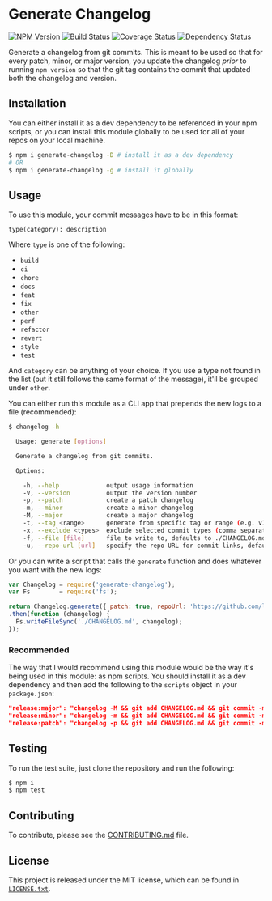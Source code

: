 # Generate Changelog

[![NPM Version](https://badge.fury.io/js/generate-changelog.svg)](https://www.npmjs.com/package/generate-changelog)
[![Build Status](https://travis-ci.org/lob/generate-changelog.svg)](https://travis-ci.org/lob/generate-changelog)
[![Coverage Status](https://coveralls.io/repos/lob/generate-changelog/badge.svg?branch=master&service=github)](https://coveralls.io/github/lob/generate-changelog?branch=master)
[![Dependency Status](https://david-dm.org/lob/generate-changelog.svg)](https://david-dm.org/lob/generate-changelog)

Generate a changelog from git commits. This is meant to be used so that for every patch, minor, or major version, you update the changelog _prior_ to running `npm version` so that the git tag contains the commit that updated both the changelog and version.

## Installation

You can either install it as a dev dependency to be referenced in your npm scripts, or you can install this module globally to be used for all of your repos on your local machine.

```bash
$ npm i generate-changelog -D # install it as a dev dependency
# OR
$ npm i generate-changelog -g # install it globally
```

## Usage

To use this module, your commit messages have to be in this format:

```
type(category): description
```

Where `type` is one of the following:

* `build`
* `ci`
* `chore`
* `docs`
* `feat`
* `fix`
* `other`
* `perf`
* `refactor`
* `revert`
* `style`
* `test`

And `category` can be anything of your choice. If you use a type not found in the list (but it still follows the same format of the message), it'll be grouped under `other`.

You can either run this module as a CLI app that prepends the new logs to a file (recommended):

```bash
$ changelog -h

  Usage: generate [options]

  Generate a changelog from git commits.

  Options:

    -h, --help             output usage information
    -V, --version          output the version number
    -p, --patch            create a patch changelog
    -m, --minor            create a minor changelog
    -M, --major            create a major changelog
    -t, --tag <range>      generate from specific tag or range (e.g. v1.2.3 or v1.2.3..v1.2.4)
    -x, --exclude <types>  exclude selected commit types (comma separated)
    -f, --file [file]      file to write to, defaults to ./CHANGELOG.md, use - for stdout
    -u, --repo-url [url]   specify the repo URL for commit links, defaults to checking the package.json

```

Or you can write a script that calls the `generate` function and does whatever you want with the new logs:

```js
var Changelog = require('generate-changelog');
var Fs        = require('fs');

return Changelog.generate({ patch: true, repoUrl: 'https://github.com/lob/generate-changelog' })
.then(function (changelog) {
  Fs.writeFileSync('./CHANGELOG.md', changelog);
});
```

### Recommended

The way that I would recommend using this module would be the way it's being used in this module: as npm scripts. You should install it as a dev dependency and then add the following to the `scripts` object in your `package.json`:

```json
"release:major": "changelog -M && git add CHANGELOG.md && git commit -m 'updated CHANGELOG.md' && npm version major && git push origin && git push origin --tags",
"release:minor": "changelog -m && git add CHANGELOG.md && git commit -m 'updated CHANGELOG.md' && npm version minor && git push origin && git push origin --tags",
"release:patch": "changelog -p && git add CHANGELOG.md && git commit -m 'updated CHANGELOG.md' && npm version patch && git push origin && git push origin --tags",
```

## Testing

To run the test suite, just clone the repository and run the following:

```bash
$ npm i
$ npm test
```

## Contributing

To contribute, please see the [CONTRIBUTING.md](CONTRIBUTING.md) file.

## License

This project is released under the MIT license, which can be found in [`LICENSE.txt`](LICENSE.txt).
